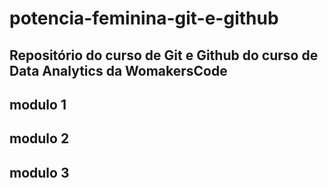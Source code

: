 # potencia-feminina-git-e-github

## Repositório do curso de Git e Github do curso de Data Analytics da WomakersCode



## modulo 1
## modulo 2
## modulo 3